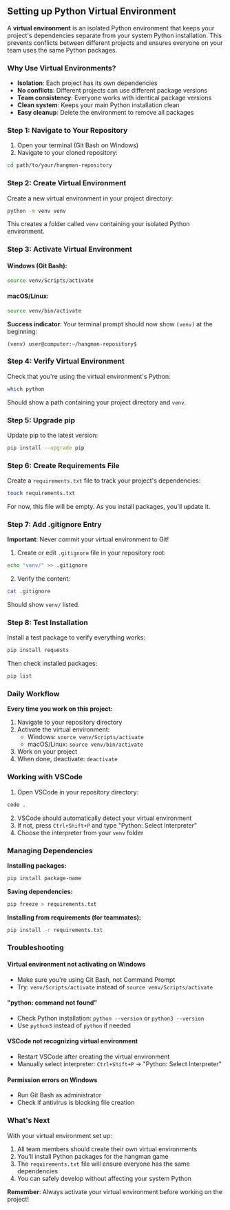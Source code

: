 ## Setting up Python Virtual Environment

A **virtual environment** is an isolated Python environment that keeps your project's dependencies separate from your system Python installation. This prevents conflicts between different projects and ensures everyone on your team uses the same Python packages.

### Why Use Virtual Environments?

- **Isolation**: Each project has its own dependencies
- **No conflicts**: Different projects can use different package versions
- **Team consistency**: Everyone works with identical package versions
- **Clean system**: Keeps your main Python installation clean
- **Easy cleanup**: Delete the environment to remove all packages

### Step 1: Navigate to Your Repository

1. Open your terminal (Git Bash on Windows)
2. Navigate to your cloned repository:

```bash
cd path/to/your/hangman-repository
```

### Step 2: Create Virtual Environment

Create a new virtual environment in your project directory:

```bash
python -m venv venv
```

This creates a folder called `venv` containing your isolated Python environment.

### Step 3: Activate Virtual Environment

#### Windows (Git Bash):
```bash
source venv/Scripts/activate
```

#### macOS/Linux:
```bash
source venv/bin/activate
```

**Success indicator**: Your terminal prompt should now show `(venv)` at the beginning:
```
(venv) user@computer:~/hangman-repository$
```

### Step 4: Verify Virtual Environment

Check that you're using the virtual environment's Python:

```bash
which python
```

Should show a path containing your project directory and `venv`.

### Step 5: Upgrade pip

Update pip to the latest version:

```bash
pip install --upgrade pip
```

### Step 6: Create Requirements File

Create a `requirements.txt` file to track your project's dependencies:

```bash
touch requirements.txt
```

For now, this file will be empty. As you install packages, you'll update it.

### Step 7: Add .gitignore Entry

**Important**: Never commit your virtual environment to Git! 

1. Create or edit `.gitignore` file in your repository root:

```bash
echo "venv/" >> .gitignore
```

2. Verify the content:

```bash
cat .gitignore
```

Should show `venv/` listed.

### Step 8: Test Installation

Install a test package to verify everything works:

```bash
pip install requests
```

Then check installed packages:

```bash
pip list
```

### Daily Workflow

**Every time you work on this project:**

1. Navigate to your repository directory
2. Activate the virtual environment:
   - Windows: `source venv/Scripts/activate`
   - macOS/Linux: `source venv/bin/activate`
3. Work on your project
4. When done, deactivate: `deactivate`

### Working with VSCode

1. Open VSCode in your repository directory:

```bash
code .
```

2. VSCode should automatically detect your virtual environment
3. If not, press `Ctrl+Shift+P` and type "Python: Select Interpreter"
4. Choose the interpreter from your `venv` folder

### Managing Dependencies

**Installing packages:**
```bash
pip install package-name
```

**Saving dependencies:**
```bash
pip freeze > requirements.txt
```

**Installing from requirements (for teammates):**
```bash
pip install -r requirements.txt
```

### Troubleshooting

#### Virtual environment not activating on Windows
- Make sure you're using Git Bash, not Command Prompt
- Try: `venv/Scripts/activate` instead of `source venv/Scripts/activate`

#### "python: command not found"
- Check Python installation: `python --version` or `python3 --version`
- Use `python3` instead of `python` if needed

#### VSCode not recognizing virtual environment
- Restart VSCode after creating the virtual environment
- Manually select interpreter: `Ctrl+Shift+P` → "Python: Select Interpreter"

#### Permission errors on Windows
- Run Git Bash as administrator
- Check if antivirus is blocking file creation

### What's Next

With your virtual environment set up:
1. All team members should create their own virtual environments
2. You'll install Python packages for the hangman game
3. The `requirements.txt` file will ensure everyone has the same dependencies
4. You can safely develop without affecting your system Python

**Remember**: Always activate your virtual environment before working on the project!